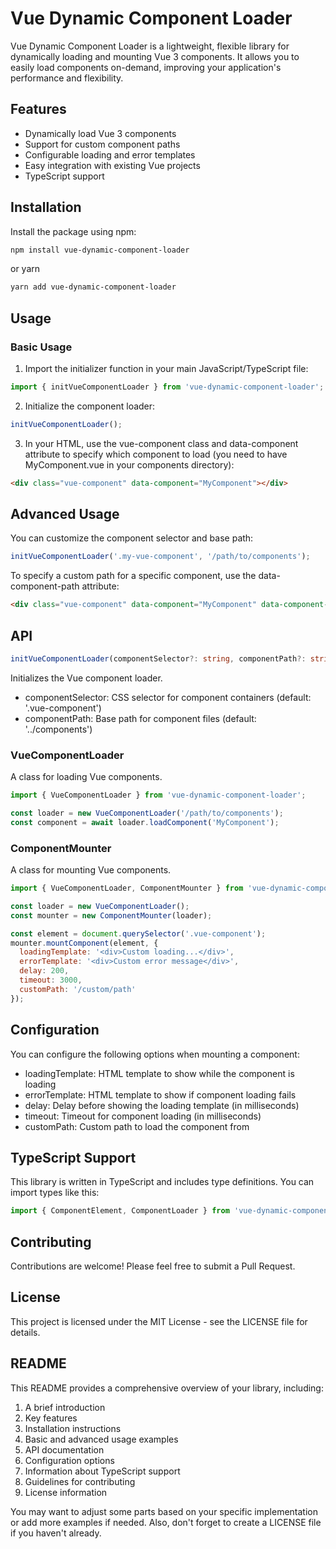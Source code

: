 # Vue Dynamic Component Loader

Vue Dynamic Component Loader is a lightweight, flexible library for dynamically loading and mounting Vue 3 components. It allows you to easily load components on-demand, improving your application's performance and flexibility.

## Features

- Dynamically load Vue 3 components
- Support for custom component paths
- Configurable loading and error templates
- Easy integration with existing Vue projects
- TypeScript support

## Installation

Install the package using npm:

```bash
npm install vue-dynamic-component-loader
```

or yarn

```bash
yarn add vue-dynamic-component-loader
```

## Usage

### Basic Usage

1. Import the initializer function in your main JavaScript/TypeScript file:

```js
import { initVueComponentLoader } from 'vue-dynamic-component-loader';
```

2. Initialize the component loader:

```js
initVueComponentLoader();
```

3. In your HTML, use the vue-component class and data-component attribute to specify which  component to load (you need to have MyComponent.vue in your components directory):

```html
<div class="vue-component" data-component="MyComponent"></div>
```

## Advanced Usage

You can customize the component selector and base path:

```ts
initVueComponentLoader('.my-vue-component', '/path/to/components');
```

To specify a custom path for a specific component, use the data-component-path attribute:

```html
<div class="vue-component" data-component="MyComponent" data-component-path="/custom/path"></div>
```

## API

```ts
initVueComponentLoader(componentSelector?: string, componentPath?: string): void
```

Initializes the Vue component loader.

- componentSelector: CSS selector for component containers (default: '.vue-component')
- componentPath: Base path for component files (default: '../components')

### VueComponentLoader

A class for loading Vue components.

```js
import { VueComponentLoader } from 'vue-dynamic-component-loader';

const loader = new VueComponentLoader('/path/to/components');
const component = await loader.loadComponent('MyComponent');
```

### ComponentMounter

A class for mounting Vue components.

```js
import { VueComponentLoader, ComponentMounter } from 'vue-dynamic-component-loader';

const loader = new VueComponentLoader();
const mounter = new ComponentMounter(loader);

const element = document.querySelector('.vue-component');
mounter.mountComponent(element, {
  loadingTemplate: '<div>Custom loading...</div>',
  errorTemplate: '<div>Custom error message</div>',
  delay: 200,
  timeout: 3000,
  customPath: '/custom/path'
});
```

## Configuration

You can configure the following options when mounting a component:

- loadingTemplate: HTML template to show while the component is loading
- errorTemplate: HTML template to show if component loading fails
- delay: Delay before showing the loading template (in milliseconds)
- timeout: Timeout for component loading (in milliseconds)
- customPath: Custom path to load the component from

## TypeScript Support

This library is written in TypeScript and includes type definitions. You can import types like this:

```ts
import { ComponentElement, ComponentLoader } from 'vue-dynamic-component-loader';
```

## Contributing

Contributions are welcome! Please feel free to submit a Pull Request.

## License

This project is licensed under the MIT License - see the LICENSE file for details.

## README

This README provides a comprehensive overview of your library, including:

1. A brief introduction
2. Key features
3. Installation instructions
4. Basic and advanced usage examples
5. API documentation
6. Configuration options
7. Information about TypeScript support
8. Guidelines for contributing
9. License information

You may want to adjust some parts based on your specific implementation or add more examples if needed. Also, don't forget to create a LICENSE file if you haven't already.
